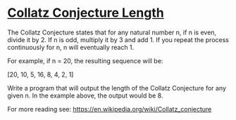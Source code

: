 # [Collatz Conjecture Length](https://www.codewars.com/kata/collatz-conjecture-length "https://www.codewars.com/kata/54fb963d3fe32351f2000102")

The Collatz Conjecture states that for any natural number n, if n is even, divide it by 2. If n is odd, multiply it by 3 and add 1. If you repeat the process continuously for n, n will eventually reach 1.

For example, if n = 20, the resulting sequence will be:

[20, 10, 5, 16, 8, 4, 2, 1] 

Write a program that will output the length of the Collatz Conjecture for any given n. In the example above, the output would be 8.

For more reading see: https://en.wikipedia.org/wiki/Collatz_conjecture